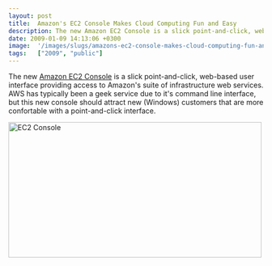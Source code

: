 ```yaml
---
layout: post
title:  Amazon's EC2 Console Makes Cloud Computing Fun and Easy
description: The new Amazon EC2 Console is a slick point-and-click, web-based user interface providing access to Amazons suite of infrastructure web services. AWS has typically been a geek service due to its command line interface, but this new console should attract new (Windows) customers that are more confortable with a point-and-click interface.
date: 2009-01-09 14:13:06 +0300
image:  '/images/slugs/amazons-ec2-console-makes-cloud-computing-fun-and-easy.jpg'
tags:   ["2009", "public"]
---
```

<p>The new <a href="https://console.aws.amazon.com/" target="_blank">Amazon EC2 Console</a> is a slick point-and-click, web-based user interface providing access to Amazon's suite of infrastructure web services. AWS has typically been a geek service due to it's command line interface, but this new console should attract new (Windows) customers that are more confortable with a point-and-click interface.</p>
<img class="alignnone size-full wp-image-352" title="EC2 Console" src="http://res.cloudinary.com/blog-jeffdouglas-com/image/upload/v1400399680/ishot-2_ikli2y.png" alt="EC2 Console" width="500" height="268" />
